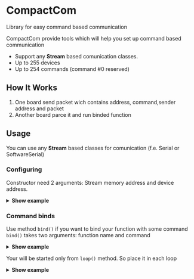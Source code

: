 # CompactCom
 Library for easy command based communication


CompactCom provide tools which will help you set up command based communication

* Support any **Stream** based comunication classes.
* Up to 255 devices
* Up to 254 commands (command #0 reserved)


## How It Works

1. One board send packet wich contains address, command,sender address and packet
2. Another board parce it and run binded function


## Usage
You can use any **Stream** based classes for comunication (f.e. Serial or SoftwareSerial) 

### Configuring

Constructor need 2 arguments: Stream memory address and device address.

<details><summary><b>Show example</b></summary>

```diff
CompactCom nodeCom(&Serial,'1');
```
</details>

### Command binds
Use method ```bind()``` if you want to bind your function with some command
```bind()``` takes two arguments: function name and command


<details><summary><b>Show example</b></summary>

```diff
void getLedStateRes(ReplyData data){
  Serial.println("Led get result: " + data.data);
}

void setLedStateRes(ReplyData data){
  Serial.println("Led set result: " + data.data);
}

void setup(){
  mySerial.begin(9600);
  Serial.begin(9600);
  nodeCom.bind(setLedStateRes,10);
  nodeCom.bind(getLedStateRes,11);
}
```
</details>

Your will be started only from ```loop()``` method. So place it in each loop


<details><summary><b>Show example</b></summary>

```diff
void loop(){
  nodeCom.loop();
}
```
</details>
